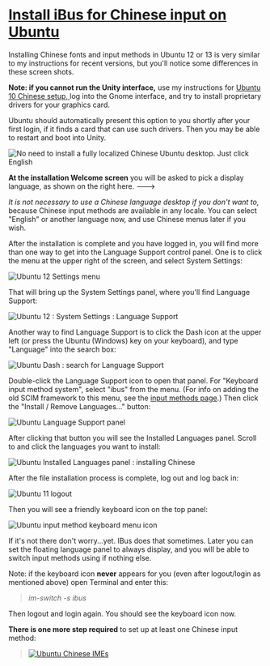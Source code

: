 # [Install iBus for Chinese input on Ubuntu](http://pinyinjoe.com/linux/ubuntu-12-chinese-setup.htm)

Installing Chinese fonts and input methods in Ubuntu 12 or 13 is very similar to my instructions for recent versions, but you'll notice some differences in these screen shots.

 **Note: if you cannot run the Unity interface,** use my instructions for [Ubuntu 10 Chinese setup, ](http://pinyinjoe.com/linux/ubuntu-10-chinese-setup.htm)log into the Gnome interface, and try to install proprietary drivers for your graphics card.

Ubuntu should automatically present this option to you shortly after your first login, if it finds a card that can use such drivers. Then you may be able to restart and boot into Unity.

![No need to install a fully localized Chinese Ubuntu desktop. Just click English](http://pinyinjoe.com/images/ubuntu/1104/Ubuntu-11-install-English-display-language.jpg)

**At the installation Welcome screen** you will be asked to pick a display language, as shown on the right here. --->

 _It is not necessary to use a Chinese language desktop if you don't want to,_ because Chinese input methods are available in any locale. You can select "English" or another language now, and use Chinese menus later if you wish.

After the installation is complete and you have logged in, you will find more than one way to get into the Language Support control panel. One is to click the menu at the upper right of the screen, and select System Settings:

![Ubuntu 12 Settings menu](http://pinyinjoe.com/images/ubuntu/1204/systemsettings.jpg)

That will bring up the System Settings panel, where you'll find Language Support:

![Ubuntu 12 : System Settings : Language Support](http://pinyinjoe.com/images/ubuntu/1204/Ubuntu-12-system-settings-language-support.jpg)

Another way to find Language Support is to click the Dash icon at the upper left (or press the Ubuntu (Windows) key on your keyboard), and type "Language" into the search box:

![Ubuntu Dash : search for Language Support](http://pinyinjoe.com/images/ubuntu/1204/dash-language-support-575px.jpg)

Double-click the Language Support icon to open that panel. For "Keyboard input method system", select "ibus" from the menu. (For info on adding the old SCIM framework to this menu, see the [input methods page](http://pinyinjoe.com/linux/ubuntu-10-chinese-input-pinyin-chewing.htm).) Then click the "Install / Remove Languages..." button:

![Ubuntu Language Support panel](http://pinyinjoe.com/images/ubuntu/1204/language-support.jpg)

After clicking that button you will see the Installed Languages panel. Scroll to and click the languages you want to install:

![Ubuntu Installed Languages panel : installing Chinese](http://pinyinjoe.com/images/ubuntu/1204/installed-languages.jpg)

After the file installation process is complete, log out and log back in:

![Ubuntu 11 logout](http://pinyinjoe.com/images/ubuntu/1204/logout.jpg)

Then you will see a friendly keyboard icon on the top panel:

![Ubuntu input method keyboard menu icon](http://pinyinjoe.com/images/ubuntu/1204/notice-keyboard.jpg)

If it's not there don't worry...yet. IBus does that sometimes. Later you can set the floating language panel to always display, and you will be able to switch input methods using <Alt-Shift> if nothing else.

Note: if the keyboard icon **never** appears for you (even after logout/login as mentioned above) open Terminal and enter this:

>  _im-switch -s ibus_

Then logout and login again. You should see the keyboard icon now.

 **There is one more step required** to set up at least one Chinese input method:

> [![Ubuntu Chinese IMEs](http://pinyinjoe.com/images/ubuntu/1010/IME-icons-7.jpg)](http://pinyinjoe.com/linux/ubuntu-10-chinese-input-pinyin-chewing.htm)
